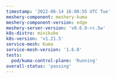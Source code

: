 ```yaml
---
timestamp: '2022-06-14 16:08:55 UTC Tue'
meshery-component: meshery-kuma
meshery-component-version: edge
meshery-server-version: 'v0.6.0-rc.5w'
k8s-distro: minikube
k8s-version: 'v1.21.5'
service-mesh: Kuma
service-mesh-version: '1.6.0'
tests:
  pod/kuma-control-plane: 'Running'
overall-status: 'passing'
---
```

